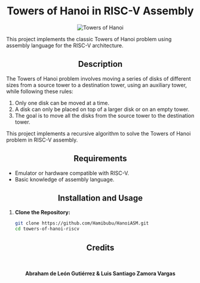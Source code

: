 <h1 align="center">Towers of Hanoi in RISC-V Assembly</h1>

<p align="center">
  <img src="https://upload.wikimedia.org/wikipedia/commons/thumb/8/8d/Iterative_algorithm_solving_a_6_disks_Tower_of_Hanoi.gif/220px-Iterative_algorithm_solving_a_6_disks_Tower_of_Hanoi.gif" alt="Towers of Hanoi"/>
</p>

This project implements the classic Towers of Hanoi problem using assembly language for the RISC-V architecture.

<h2 align="center">Description</h2>

The Towers of Hanoi problem involves moving a series of disks of different sizes from a source tower to a destination tower, using an auxiliary tower, while following these rules:

1. Only one disk can be moved at a time.
2. A disk can only be placed on top of a larger disk or on an empty tower.
3. The goal is to move all the disks from the source tower to the destination tower.

This project implements a recursive algorithm to solve the Towers of Hanoi problem in RISC-V assembly.

<h2 align="center">Requirements</h2>

- Emulator or hardware compatible with RISC-V.
- Basic knowledge of assembly language.

<h2 align="center">Installation and Usage</h2>

1. **Clone the Repository:**
   ```sh
   git clone https://github.com/Hamibubu/HanoiASM.git
   cd towers-of-hanoi-riscv

<h2 align="center">Credits</h2>

<br>
<strong><p align="center">Abraham de León Gutiérrez & Luis Santiago Zamora Vargas</p></strong>
<br>
